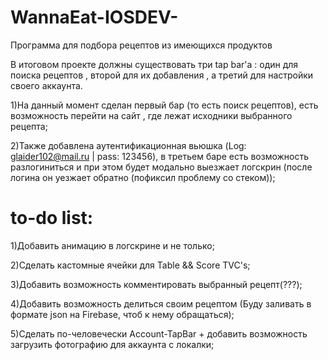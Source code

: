 # WannaEat-IOSDEV-
Программа для подбора рецептов из имеющихся продуктов

В итоговом проекте должны существовать три tap bar'a : один для поиска рецептов , второй для их добавления , а третий для настройки своего аккаунта.

1)На данный момент сделан первый бар (то есть поиск рецептов), есть возможность перейти на сайт , где лежат исходники выбранного рецепта;

2)Также добавлена аутентификационная вьюшка (Log: glaider102@mail.ru | pass: 123456), в третьем баре есть возможность разлогиниться и при этом будет модально выезжает логскрин (после логина он уезжает обратно (пофиксил проблему со стеком));


# to-do list:
1)Добавить анимацию в логскрине и не только;

2)Сделать кастомные ячейки для Table && Score TVC's;

3)Добавить возможность комментировать выбранный рецепт(???);

4)Добавить возможность делиться своим рецептом (Буду заливать в формате json на Firebase, чтоб к нему обращаться);

5)Сделать по-человечески Account-TapBar + добавить возможность загрузить фотографию для аккаунта с локалки;

